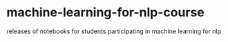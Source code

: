 # machine-learning-for-nlp-course
releases of notebooks for students participating in machine learning for nlp
